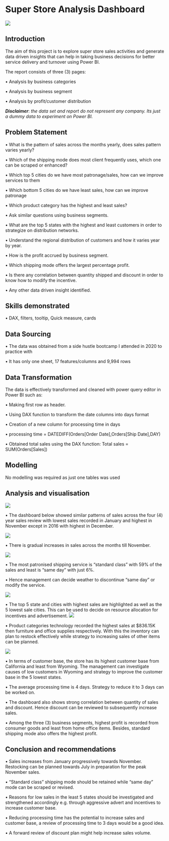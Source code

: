# Super Store Analysis Dashboard

![](superstor2.jpg)
## Introduction
The aim of this project is to explore super store sales activities and generate data driven insights that can help in taking business decisions for better service delivery and turnover using Power BI.

The report consists of three (3) pages:

•	Analysis by business categories

•	Analysis by business segment

•	Analysis by profit/customer distribution

**_Disclaimer_**: _the data set and report do not represent any company. Its just a dummy data to experiment on Power BI._

## Problem Statement
•	What is the pattern of sales across the months yearly, does sales pattern varies yearly?

•	Which of the shipping mode does most client frequently uses, which one can be scraped or enhanced?

•	Which top 5 cities do we have most patronage/sales, how can we improve services to them

•	Which bottom 5 cities do we have least sales, how can we improve patronage

•	Which product category has the highest and least sales?

•	Ask similar questions using business segments.

•	What are the top 5 states with the highest and least customers in order to strategize on distribution networks.

•	Understand the regional distribution of customers and how it varies year by year.

•	How is the profit accrued by business segment.

•	Which shipping mode offers the largest percentage profit.

•	Is there any correlation between quantity shipped and discount in order to know how to modify the incentive.

•	Any other data driven insight identified.

## Skills demonstrated
•	DAX, filters, tooltip, Quick measure, cards

## Data Sourcing
•	The data was obtained from a side hustle bootcamp I attended in 2020 to practice with

•	It has only one sheet, 17 features/columns and 9,994 rows

## Data Transformation
The data is effectively transformed and cleaned with power query editor in Power BI such as:

•	Making first row as header.

•	Using DAX function to transform the date columns into days format 

•	Creation of a new column for processing time in days

•	processing time = DATEDIFF(Orders[Order Date],Orders[Ship Date],DAY)

•	Obtained total sales using the DAX function: Total sales = SUM(Orders[Sales])

## Modelling
No modelling was required as just one tables was used 

## Analysis and visualisation
![](analysis-desktop.jpg)

•	The dashboard below showed similar patterns of sales across the four (4) year sales review with lowest sales recorded in January and highest in November except in 2016 with highest in December. 

![](Scrrr1.png)

•	There is gradual increases in sales across the months till November.

![](shipping.jpg)

•	The most patronised shipping service is “standard class” with 59% of the sales and least is “same day” with just 6%. 

•	Hence management can decide weather to discontinue “same day” or modify the service.

![](US_map.gif)

•	The top 5 state and cities with highest sales are highlighted as well as the 5 lowest sale cities. This can be used to decide on resource allocation for incentives and advertisement.
![](Scrrr2.png)

•	Product categories technology recorded the highest sales at $836.15K then furniture and office supplies respectively. With this the inventory can plan to restock effectively while strategy to increasing sales of other items can be planned.

![](Scr3.png)

•	In terms of customer base, the store has its highest customer base from California and least from Wyoming. The management can investigate causes of low customers in Wyoming and strategy to improve the customer base in the 5 lowest states.

•	The average processing time is 4 days. Strategy to reduce it to 3 days can be worked on.

•	The dashboard also shows strong correlation between quantity of sales and discount. Hence discount can be reviewed to subsequently increase sales.

•	Among the three (3) business segments, highest profit is recorded from consumer goods and least from home office items. Besides, standard shipping mode also offers the highest profit.

## Conclusion and recommendations

•	Sales increases from January progressively towards November. Restocking can be planned towards July in preparation for the peak November sales. 

•	“Standard class” shipping mode should be retained while “same day” mode can be scraped or revised.

•	Reasons for low sales in the least 5 states should be investigated and strengthened accordingly e.g. through aggressive advert and incentives to increase customer base.

•	Reducing processing time has the potential to increase sales and customer base, a review of processing time to 3 days would be a good idea.

•	A forward review of discount plan might help increase sales volume.








